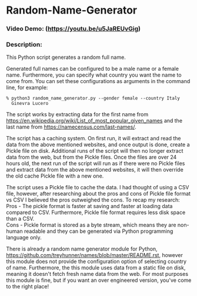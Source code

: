 # Random-Name-Generator

### Video Demo:  (https://youtu.be/u5JaREUvGig)

### Description:
This Python script generates a random full name. 
  
Generated full names can be configured to be a male name or a female name. Furthermore, you can specify what country you want the name to come from. You can set these configurations as arguments in the command line, for example:

```
% python3 random_name_generator.py --gender female --country Italy
  Ginevra Lucero
```

The script works by extracting data for the first name from https://en.wikipedia.org/wiki/List_of_most_popular_given_names and the last name from https://namecensus.com/last-names/.

The script has a caching system. On first run, it will extract and read the data from the above mentioned websites, and once output is done, create a Pickle file on disk. Additional runs of the script will then no longer extract data from the web, but from the Pickle files. Once the files are over 24 hours old, the next run of the script will run as if there were no Pickle files and extract data from the above mentioned websites, it will then override the old cache Pickle file with a new one.

The script uses a Pickle file to cache the data. I had thought of using a CSV file, however, after researching about the pros and cons of Pickle file format vs CSV I believed the pros outweighed the cons. To recap my research:\
Pros - The pickle format is faster at saving and faster at loading data compared to CSV. Furthermore, Pickle file format requires less disk space than a CSV.\
Cons - Pickle format is stored as a byte stream, which means they are non-human readable and they can be generated via Python programming language only.

There is already a random name generator module for Python, https://github.com/treyhunner/names/blob/master/README.rst, however this module does not provide the configuration option of selecting country of name. Furthermore, the this module uses data from a static file on disk, meaning it doesn't fetch fresh name data from the web. For most purposes this module is fine, but if you want an over engineered version, you've come to the right place!
